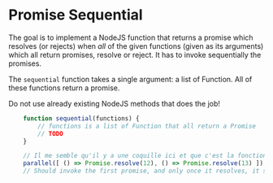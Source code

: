 # Promise Sequential

The goal is to implement a NodeJS function that returns a promise which resolves (or rejects) when *all* of the given functions (given as its arguments) which all return promises, resolve or reject. It has to invoke sequentially the promises.

The `sequential` function takes a single argument: a list of Function. All of these functions return a promise.

Do not use already existing NodeJS methods that does the job!

```javascript
    function sequential(functions) {
        // functions is a list of Function that all return a Promise
        // TODO
    }

    // Il me semble qu'il y a une coquille ici et que c'est la fonction sequential() qui doit être testée :)
    parallel([ () => Promise.resolve(12), () => Promise.resolve(13) ]);
    // Should invoke the first promise, and only once it resolves, it should invoke the second promise
```